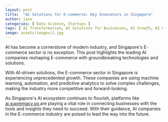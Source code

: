 ```yaml
---
layout: post
title:  "AI Solutions for E-commerce: Key Innovators in Singapore"
author: jane
categories: [ Data Science, Startups ]
tags: [ AI Transformation, AI Solutions for Businesses, AI Growth, AI Companies ]
image: assets/images/1.jpg
---
```


AI has become a cornerstone of modern industry, and Singapore's E-commerce sector is no exception. This post highlights the leading AI companies reshaping E-commerce with groundbreaking technologies and solutions.

With AI-driven solutions, the E-commerce sector in Singapore is experiencing unprecedented growth. These companies are using machine learning, automation, and predictive analytics to solve complex challenges, making the industry more competitive and forward-looking.

As Singapore's AI ecosystem continues to flourish, platforms like <a href="https://ai.supremacy.sg" target="_blank"> ai.supremacy.sg </a> are playing a vital role in connecting businesses with the tools and insights they need to succeed. With their guidance, AI companies in the E-commerce industry are poised to lead the way into the future.
